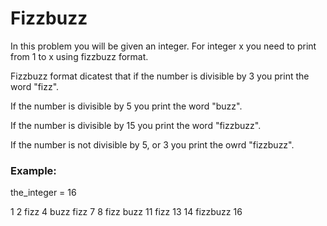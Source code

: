 <h1>Fizzbuzz</h1>

<p>In this problem you will be given an integer. For integer x you need to print from 1 to x using fizzbuzz format.

Fizzbuzz format dicatest that if the number is divisible by 3 you print the word "fizz".

If the number is divisible by 5 you print the word "buzz".

If the number is divisible by 15 you print the word "fizzbuzz".

If the number is not divisible by 5, or 3 you print the owrd "fizzbuzz".</p>

<h3>Example:</h3>

<p>the_integer = 16</p>
<p>
1
2
fizz
4
buzz
fizz
7
8
fizz
buzz
11
fizz
13
14
fizzbuzz
16
</p>